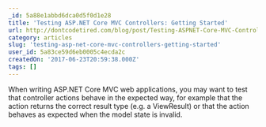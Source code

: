 ```yaml
---
_id: 5a88e1abbd6dca0d5f0d1e28
title: 'Testing ASP.NET Core MVC Controllers: Getting Started'
url: http://dontcodetired.com/blog/post/Testing-ASPNET-Core-MVC-Controllers-Getting-Started
category: articles
slug: 'testing-asp-net-core-mvc-controllers-getting-started'
user_id: 5a83ce59d6eb0005c4ecda2c
createdOn: '2017-06-23T20:59:38.000Z'
tags: []
---
```


When writing ASP.NET Core MVC web applications, you may want to test that controller actions behave in the expected way, for example that the action returns the correct result type (e.g. a ViewResult) or that the action behaves as expected when the model state is invalid.

